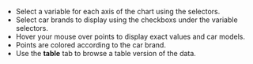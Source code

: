 * Select a variable for each axis of the chart using the selectors.
* Select car brands to display using the checkboxs under the variable selectors.
* Hover your mouse over points to display exact values and car models.
* Points are colored according to the car brand.
* Use the __table__ tab to browse a table version of the data.
